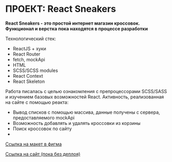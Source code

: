# ПРОЕКТ: React Sneakers
__React Sneakers - это простой интернет магазин кроссовок. Функционал и верстка пока находятся в процессе разработки__

Технологический стек:
* ReactJS + хуки
* React Router
* fetch, mockApi
* HTML
* SCSS/SCSS modules
* React Context
* React Skeleton

Работа писалась с целью ознакомления с препроцессорами SCSS/SASS и изучением базовых возможностей React. Активность, реализованная на сайте с помощью реакта:
* Вывод списков с помощью массива, данные получены с сервера, предоставляемого mockApi
* Возможность добавлять и удалять кроссовки из корзины
* Поиск кроссовок по сайту
* 

[Ссылка на макет в фигма](https://www.figma.com/file/fw0toTyXMwM1y4WIe0YFrJ/React-Sneakers?node-id=60%3A2&t=zP5CpmbC50MEWrxr-0)

[Ссылка на сайт (пока без деплоя)](https://chill-peppa.github.io/react-sneakers/)

